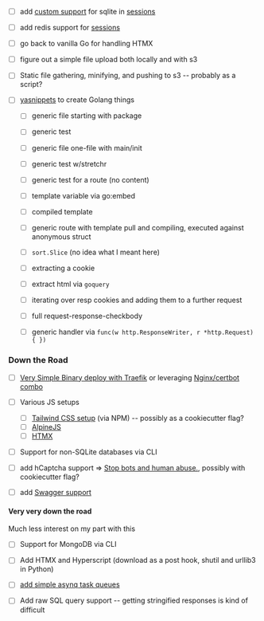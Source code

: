 
+ [ ] add [custom support](https://pkg.go.dev/github.com/gorilla/sessions#FilesystemStore) for sqlite in [sessions](middleware/session.go#L14)
+ [ ] add redis support for [sessions](middleware/session.go#L14)
+ [ ] go back to vanilla Go for handling HTMX
+ [ ] figure out a simple file upload both locally and with s3
+ [ ] Static file gathering, minifying, and pushing to s3 -- probably as a script?

+ [ ] [yasnippets](http://joaotavora.github.io/yasnippet/) to create
      Golang things
  + [ ] generic file starting with package
  + [ ] generic test
  + [ ] generic file one-file with main/init
  + [ ] generic test w/stretchr
  + [ ] generic test for a route (no content)
  + [ ] template variable via go:embed
  + [ ] compiled template
  + [ ] generic route with template pull and compiling, executed against anonymous struct
  + [ ] `sort.Slice` (no idea what I meant here)
  + [ ] extracting a cookie
  + [ ] extract html via `goquery`
  + [ ] iterating over resp cookies and adding them to a further request
  + [ ] full request-response-checkbody 
  + [ ] generic handler via `func(w http.ResponseWriter, r *http.Request) { })`



### Down the Road

+ [ ] [Very Simple Binary deploy with Traefik](https://stackoverflow.com/questions/58496270/traefik-v2-as-a-reverse-proxy-without-docker) or leveraging [Nginx/certbot combo](https://www.nginx.com/blog/using-free-ssltls-certificates-from-lets-encrypt-with-nginx/)
+ [ ] Various JS setups
  + [ ] [Tailwind CSS setup](https://tailwindcss.com/docs/installation) (via NPM) -- possibly as a cookiecutter flag?
  + [ ] [AlpineJS](https://alpinejs.dev)
  + [ ] [HTMX](https://htmx.org)
+ [ ] Support for non-SQLite databases via CLI
+ [ ] add hCaptcha support =>  [Stop bots and human abuse.](https://www.hcaptcha.com/), possibly with cookiecutter flag?
+ [ ] add [Swagger support](https://github.com/swaggo/http-swagger)


#### Very very down the road

Much less interest on my part with this

+ [ ] Support for MongoDB via CLI
+ [ ] Add HTMX and Hyperscript (download as a post hook, shutil and urllib3 in Python) 
+ [ ] [add simple asynq task queues](https://github.com/hibiken/asynq) 
+ [ ] Add raw SQL query support -- getting stringified responses is kind of difficult

